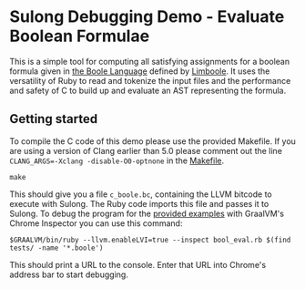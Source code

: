 # Sulong Debugging Demo - Evaluate Boolean Formulae

This is a simple tool for computing all satisfying assignments for a boolean formula given in [the Boole Language](http://fmv.jku.at/limboole/README) defined by [Limboole](http://fmv.jku.at/limboole/). It uses the versatility of Ruby to read and tokenize the input files and the performance and safety of C to build up and evaluate an AST representing the formula.

## Getting started

To compile the C code of this demo please use the provided Makefile. If you are using a version of Clang earlier than 5.0 please comment out the line `CLANG_ARGS=-Xclang -disable-O0-optnone` in the [Makefile](Makefile).

    make

This should give you a file `c_boole.bc`, containing the LLVM bitcode to execute with Sulong. The Ruby code imports this file and passes it to Sulong. To debug the program for the [provided examples](tests) with GraalVM's Chrome Inspector you can use this command:

    $GRAALVM/bin/ruby --llvm.enableLVI=true --inspect bool_eval.rb $(find tests/ -name '*.boole')

This should print a URL to the console. Enter that URL into Chrome's address bar to start debugging.
